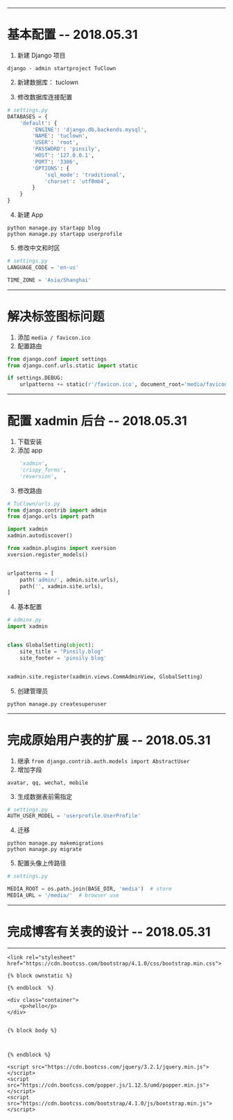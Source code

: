 ----
# 基本配置 -- 2018.05.31
1. 新建 Django 项目
```
django - admin startproject TuClown
```

2. 新建数据库： tuclown

3. 修改数据库连接配置
```python
# settings.py
DATABASES = {
    'default': {
        'ENGINE': 'django.db.backends.mysql',
        'NAME': 'tuclown',
        'USER': 'root',
        'PASSWORD': 'pinsily',
        'HOST': '127.0.0.1',
        'PORT': '3306',
        'OPTIONS': {
            'sql_mode': 'traditional',
            'charset': 'utf8mb4',
        }
    }
}
```

4. 新建 App
```shell
python manage.py startapp blog
python manage.py startapp userprofile
```

5. 修改中文和时区
```python
# settings.py
LANGUAGE_CODE = 'en-us'

TIME_ZONE = 'Asia/Shanghai'
```


-----
# 解决标签图标问题
1. 添加 `media / favicon.ico`
2. 配置路由
```python
from django.conf import settings
from django.conf.urls.static import static

if settings.DEBUG:
    urlpatterns += static(r'/favicon.ico', document_root='media/favicon.ico')
```


-----
# 配置 xadmin 后台 -- 2018.05.31
1. 下载安装
2. 添加 app
```python
    'xadmin',
    'crispy_forms',
    'reversion',
```
3. 修改路由
```python
# TuClown/urls.py
from django.contrib import admin
from django.urls import path

import xadmin
xadmin.autodiscover()

from xadmin.plugins import xversion
xversion.register_models()


urlpatterns = [
    path('admin/', admin.site.urls),
    path('', xadmin.site.urls),
]
```

4. 基本配置
```python
# adminx.py
import xadmin


class GlobalSetting(object):
    site_title = "Pinsily.blog"
    site_footer = 'pinsily blog'


xadmin.site.register(xadmin.views.CommAdminView, GlobalSetting)
```


5. 创建管理员
```shell
python manage.py createsuperuser
```

------
# 完成原始用户表的扩展 -- 2018.05.31
1. 继承 `from django.contrib.auth.models import AbstractUser`
2. 增加字段
```
avatar, qq, wechat, mobile
```

3. 生成数据表前需指定
```python
# settings.py
AUTH_USER_MODEL = 'userprofile.UserProfile'
```

4. 迁移
```shell
python manage.py makemigrations
python manage.py migrate
```

5. 配置头像上传路径
```python
# settings.py

MEDIA_ROOT = os.path.join(BASE_DIR, 'media')  # store
MEDIA_URL = '/media/'  # browser use
```

----
# 完成博客有关表的设计 -- 2018.05.31


------

<!DOCTYPE html>
<html>
<head>
    <meta charset="utf-8"> 
    <meta name="viewport" content="width=device-width, initial-scale=1, shrink-to-fit=no">
    <title>{% block title %}TuClown | TuClown{% endblock %}</title>

    <link rel="stylesheet" href="https://cdn.bootcss.com/bootstrap/4.1.0/css/bootstrap.min.css">

    {% block ownstatic %}
        
    {% endblock  %}

</head>
<body>

    <div class="container">
        <p>hello</p>
    </div>


    {% block body %}


        
    {% endblock %}

    <script src="https://cdn.bootcss.com/jquery/3.2.1/jquery.min.js"></script>
    <script src="https://cdn.bootcss.com/popper.js/1.12.5/umd/popper.min.js"></script>
    <script src="https://cdn.bootcss.com/bootstrap/4.1.0/js/bootstrap.min.js"></script>

</body>
</html>